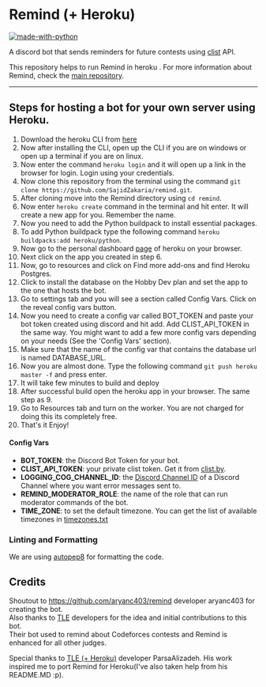# Remind (+ Heroku)

[![made-with-python](https://img.shields.io/badge/Made%20with-Python-1f425f.svg)](https://www.python.org/)

A discord bot that sends reminders for future contests using [clist](https://clist.by/) API.

This repository helps to run Remind in heroku . For more information about Remind, check the [main repository](https://github.com/aryanc403/remind/).

---

## Steps for hosting a bot for your own server using Heroku.

1. Download the heroku CLI from [here](https://devcenter.heroku.com/articles/heroku-cli)
2. Now after installing the CLI, open up the CLI if you are on windows or open up a terminal if you are on linux.
3. Now enter the command `heroku login` and it will open up a link in the browser for login. Login using your credentials.
4. Now clone this repository from the terminal using the command `git clone https://github.com/SajidZakaria/remind.git`.
5. After cloning move into the Remind directory using `cd remind`.
6. Now enter `heroku create` command in the terminal and hit enter. It will create a new app for you. Remember the name.
7. Now you need to add the Python buildpack to install essential packages.
8. To add Python buildpack type the following command `heroku buildpacks:add heroku/python`.
9. Now go to the personal dashboard [page](https://dashboard.heroku.com/apps) of heroku on your browser.
10. Next click on the app you created in step 6.
11. Now, go to resources and click on Find more add-ons and find Heroku Postgres.
12. Click to install the database on the Hobby Dev plan and set the app to the one that hosts the bot.
13. Go to settings tab and you will see a section called Config Vars. Click on the reveal config vars button.
14. Now you need to create a config var called BOT_TOKEN and paste your bot token created using discord and hit add. Add CLIST_API_TOKEN in the same way. You might want to add a few more config vars depending on your needs (See the 'Config Vars' section).
15. Make sure that the name of the config var that contains the database url is named DATABASE_URL.
16. Now you are almost done. Type the following command `git push heroku master -f` and press enter.
17. It will take few minutes to build and deploy
18. After successful build open the heroku app in your browser. The same step as 9.
19. Go to Resources tab and turn on the worker. You are not charged for doing this its completely free.
20. That's it Enjoy!

#### Config Vars

- **BOT_TOKEN**: the Discord Bot Token for your bot.
- **CLIST_API_TOKEN**: your private clist token. Get it from [clist.by](https://clist.by/api/v2/doc/).
- **LOGGING_COG_CHANNEL_ID**: the [Discord Channel ID](https://support.discord.com/hc/en-us/articles/206346498-Where-can-I-find-my-User-Server-Message-ID-) of a Discord Channel where you want error messages sent to.
- **REMIND_MODERATOR_ROLE**: the name of the role that can run moderator commands of the bot.
- **TIME_ZONE**: to set the default timezone. You can get the list of available timezones in [timezones.txt](https://github.com/SajidZakaria/remind/blob/master/timezones.txt)

### Linting and Formatting

We are using [autopep8](https://github.com/hhatto/autopep8) for formatting the code.

## Credits

Shoutout to https://github.com/aryanc403/remind developer aryanc403 for creating the bot.  
Also thanks to [TLE](https://github.com/cheran-senthil/TLE) developers for the idea and initial contributions to this bot.  
Their bot used to remind about Codeforces contests and Remind is enhanced for all other judges.  

Special thanks to [TLE (+ Heroku)](https://github.com/ParsaAlizadeh/TLE/tree/hoi) developer ParsaAlizadeh. His work inspired me to port Remind for Heroku(I've also taken help from his README.MD :p).